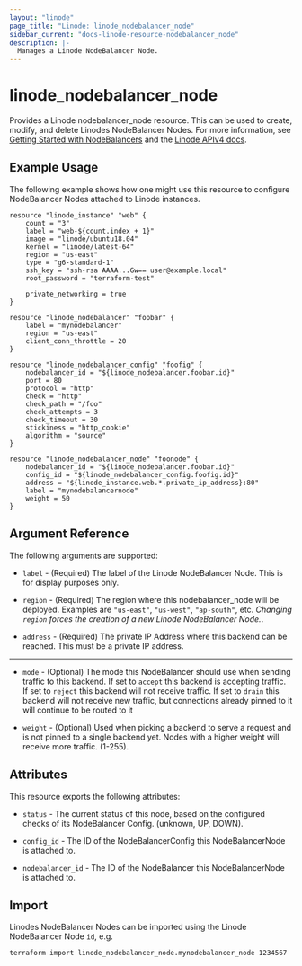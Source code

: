 ```yaml
---
layout: "linode"
page_title: "Linode: linode_nodebalancer_node"
sidebar_current: "docs-linode-resource-nodebalancer_node"
description: |-
  Manages a Linode NodeBalancer Node.
---
```


# linode\_nodebalancer_node

Provides a Linode nodebalancer_node resource.  This can be used to create,
modify, and delete Linodes NodeBalancer Nodes. For more information, see [Getting Started with NodeBalancers](https://www.linode.com/docs/platform/nodebalancer/getting-started-with-nodebalancers/)
and the [Linode APIv4 docs](https://development.linode.com/).

## Example Usage

The following example shows how one might use this resource to configure NodeBalancer Nodes attached to Linode instances.

```hcl
resource "linode_instance" "web" {
    count = "3"
    label = "web-${count.index + 1}"
    image = "linode/ubuntu18.04"
    kernel = "linode/latest-64"
    region = "us-east"
    type = "g6-standard-1"
    ssh_key = "ssh-rsa AAAA...Gw== user@example.local"
    root_password = "terraform-test"

    private_networking = true
}

resource "linode_nodebalancer" "foobar" {
    label = "mynodebalancer"
    region = "us-east"
    client_conn_throttle = 20
}

resource "linode_nodebalancer_config" "foofig" {
    nodebalancer_id = "${linode_nodebalancer.foobar.id}"
    port = 80
    protocol = "http"
    check = "http"
    check_path = "/foo"
    check_attempts = 3
    check_timeout = 30
    stickiness = "http_cookie"
    algorithm = "source"
}

resource "linode_nodebalancer_node" "foonode" {
    nodebalancer_id = "${linode_nodebalancer.foobar.id}"
    config_id = "${linode_nodebalancer_config.foofig.id}"
    address = "${linode_instance.web.*.private_ip_address}:80"
    label = "mynodebalancernode"
    weight = 50
}
```

## Argument Reference

The following arguments are supported:

* `label` - (Required) The label of the Linode NodeBalancer Node. This is for display purposes only.

* `region` - (Required) The region where this nodebalancer_node will be deployed.  Examples are `"us-east"`, `"us-west"`, `"ap-south"`, etc.  *Changing `region` forces the creation of a new Linode NodeBalancer Node.*.
* `address` - (Required) The private IP Address where this backend can be reached. This must be a private IP address.

- - -

* `mode` - (Optional) The mode this NodeBalancer should use when sending traffic to this backend. If set to `accept` this backend is accepting traffic. If set to `reject` this backend will not receive traffic. If set to `drain` this backend will not receive new traffic, but connections already pinned to it will continue to be routed to it

* `weight` - (Optional) Used when picking a backend to serve a request and is not pinned to a single backend yet. Nodes with a higher weight will receive more traffic. (1-255).

## Attributes

This resource exports the following attributes:

* `status` - The current status of this node, based on the configured checks of its NodeBalancer Config. (unknown, UP, DOWN).

* `config_id` - The ID of the NodeBalancerConfig this NodeBalancerNode is attached to.

* `nodebalancer_id` - The ID of the NodeBalancer this NodeBalancerNode is attached to.

## Import

Linodes NodeBalancer Nodes can be imported using the Linode NodeBalancer Node `id`, e.g.

```sh
terraform import linode_nodebalancer_node.mynodebalancer_node 1234567
```
